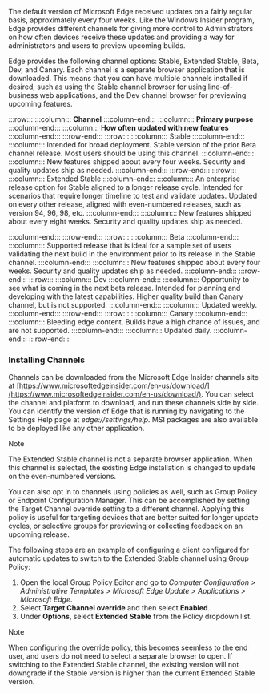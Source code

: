 The default version of Microsoft Edge received updates on a fairly regular basis, approximately every four weeks. Like the Windows Insider program, Edge provides different channels for giving more control to Administrators on how often devices receive these updates and providing a way for administrators and users to preview upcoming builds.

Edge provides the following channel options: Stable, Extended Stable, Beta, Dev, and Canary. Each channel is a separate browser application that is downloaded. This means that you can have multiple channels installed if desired, such as using the Stable channel browser for using line-of-business web applications, and the Dev channel browser for previewing upcoming features.

:::row:::
  :::column:::
    **Channel**
  :::column-end:::
  :::column:::
    **Primary purpose**
  :::column-end:::
  :::column:::
    **How often updated with new features**
  :::column-end:::
:::row-end:::
:::row:::
  :::column:::
    Stable
  :::column-end:::
  :::column:::
    Intended for broad deployment. Stable version of the prior Beta channel release. Most users should be using this channel.
  :::column-end:::
  :::column:::
    New features shipped about every four weeks.
Security and quality updates ship as needed.
  :::column-end:::
:::row-end:::
:::row:::
  :::column:::
    Extended Stable
  :::column-end:::
  :::column:::
    An enterprise release option for Stable aligned to a longer release cycle. Intended for scenarios that require longer timeline to test and validate updates.
Updated on every other release, aligned with even-numbered releases, such as version 94, 96, 98, etc.
  :::column-end:::
  :::column:::
    New features shipped about every eight weeks.
Security and quality updates ship as needed.

  :::column-end:::
:::row-end:::
:::row:::
  :::column:::
    Beta
  :::column-end:::
  :::column:::
    Supported release that is ideal for a sample set of users validating the next build in the environment prior to its release in the Stable channel.
  :::column-end:::
  :::column:::
    New features shipped about every four weeks.
Security and quality updates ship as needed.
  :::column-end:::
:::row-end:::
:::row:::
  :::column:::
    Dev
  :::column-end:::
  :::column:::
    Opportunity to see what is coming in the next beta release. Intended for planning and developing with the latest capabilities. Higher quality build than Canary channel, but is not supported.
  :::column-end:::
  :::column:::
    Updated weekly.
  :::column-end:::
:::row-end:::
:::row:::
  :::column:::
    Canary
  :::column-end:::
  :::column:::
    Bleeding edge content. Builds have a high chance of issues, and are not supported.
  :::column-end:::
  :::column:::
    Updated daily.
  :::column-end:::
:::row-end:::


### Installing Channels

Channels can be downloaded from the Microsoft Edge Insider channels site at [https://www.microsoftedgeinsider.com/en-us/download/](https://www.microsoftedgeinsider.com/en-us/download/). You can select the channel and platform to download, and run these channels side by side. You can identify the version of Edge that is running by navigating to the Settings Help page at *edge://settings/help*. MSI packages are also available to be deployed like any other application.

> [!NOTE]
> The Extended Stable channel is not a separate browser application. When this channel is selected, the existing Edge installation is changed to update on the even-numbered versions.

You can also opt in to channels using policies as well, such as Group Policy or Endpoint Configuration Manager. This can be accomplished by setting the Target Channel override setting to a different channel. Applying this policy is useful for targeting devices that are better suited for longer update cycles, or selective groups for previewing or collecting feedback on an upcoming release.

The following steps are an example of configuring a client configured for automatic updates to switch to the Extended Stable channel using Group Policy:

1.  Open the local Group Policy Editor and go to *Computer Configuration > Administrative Templates > Microsoft Edge Update > Applications > Microsoft Edge*.
2.  Select **Target Channel override** and then select **Enabled**.
3.  Under **Options**, select **Extended Stable** from the Policy dropdown list.

> [!NOTE]
> When configuring the override policy, this becomes seemless to the end user, and users do not need to select a separate browser to open. If switching to the Extended Stable channel, the existing version will not downgrade if the Stable version is higher than the current Extended Stable version.
